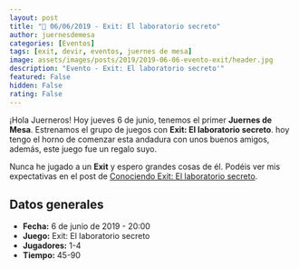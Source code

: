 ```yaml
---
layout: post
title: "📆 06/06/2019 - Exit: El laboratorio secreto"
author: juernesdemesa
categories: [Eventos]
tags: [exit, devir, eventos, juernes de mesa]
image: assets/images/posts/2019/2019-06-06-evento-exit/header.jpg
description: "Evento - Exit: El laboratorio secreto'"
featured: False
hidden: False
rating: False
---
```


¡Hola Juerneros! Hoy jueves 6 de junio, tenemos el primer **Juernes de Mesa**. Estrenamos el grupo de juegos con **Exit: El laboratorio secreto**. hoy tengo el horno de comenzar esta andadura con unos buenos amigos, además, este juego fue un regalo suyo.

Nunca he jugado a un **Exit** y espero grandes cosas de él. Podéis ver mis expectativas en el post de [Conociendo Exit: El laboratorio secreto](/conociendo-exit/).

## Datos generales

- **Fecha:** 6 de junio de 2019 - 20:00
- **Juego:** Exit: El laboratorio secreto
- **Jugadores:** 1-4
- **Tiempo:** 45-90
